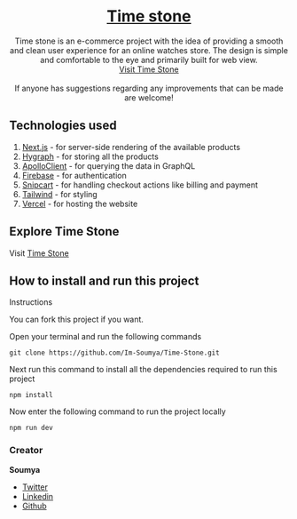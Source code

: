 <h1 align="center">
  <a href="https://time-stone.vercel.app/">
    Time stone
  </a>
</h1>

<p align="center">
  Time stone is an e-commerce project with the idea of providing a smooth and clean user experience for an online watches store. The design is simple and comfortable to the eye and primarily built for web view.
  <br>
  <a href="https://time-stone.vercel.app/">Visit Time Stone</a>
  <br>
  <br>
  If anyone has suggestions regarding any improvements that can be made are welcome!
</p>

## Technologies used 

1. [Next.js](https://nextjs.org/) - for server-side rendering of the available products
2. [Hygraph](https://hygraph.com/) - for storing all the products
3. [ApolloClient](https://www.apollographql.com/docs/react/) - for querying the data in GraphQL
4. [Firebase](https://firebase.google.com/) - for authentication
5. [Snipcart](https://snipcart.com/) - for handling checkout actions like billing and payment
6. [Tailwind](https://tailwindcss.com/) - for styling
7. [Vercel](https://vercel.com/) - for hosting the website

## Explore Time Stone
<p>
  Visit
  <a href="https://time-stone.vercel.app/">
    Time Stone
  </a>
</p>

## How to install and run this project

Instructions

You can fork this project if you want. 

Open your terminal and run the following commands
```
git clone https://github.com/Im-Soumya/Time-Stone.git
```

Next run this command to install all the dependencies required to run this project
```
npm install
```

Now enter the following command to run the project locally
```
npm run dev
```

### Creator

**Soumya**
- [Twitter](https://twitter.com/iamsoumyass)
- [Linkedin](https://www.linkedin.com/in/soumya-mukherjee-88a551248/)
- [Github](https://github.com/Im-Soumya")
